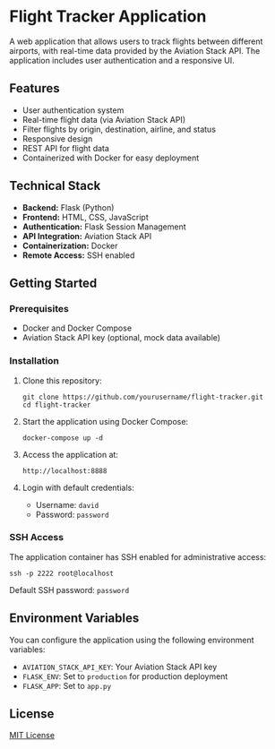 # Flight Tracker Application

A web application that allows users to track flights between different airports, with real-time data provided by the Aviation Stack API. The application includes user authentication and a responsive UI.

## Features

- User authentication system
- Real-time flight data (via Aviation Stack API)
- Filter flights by origin, destination, airline, and status
- Responsive design
- REST API for flight data
- Containerized with Docker for easy deployment

## Technical Stack

- **Backend:** Flask (Python)
- **Frontend:** HTML, CSS, JavaScript
- **Authentication:** Flask Session Management
- **API Integration:** Aviation Stack API
- **Containerization:** Docker
- **Remote Access:** SSH enabled

## Getting Started

### Prerequisites

- Docker and Docker Compose
- Aviation Stack API key (optional, mock data available)

### Installation

1. Clone this repository:
   ```
   git clone https://github.com/yourusername/flight-tracker.git
   cd flight-tracker
   ```

2. Start the application using Docker Compose:
   ```
   docker-compose up -d
   ```

3. Access the application at:
   ```
   http://localhost:8888
   ```

4. Login with default credentials:
   - Username: `david`
   - Password: `password`

### SSH Access

The application container has SSH enabled for administrative access:

```
ssh -p 2222 root@localhost
```

Default SSH password: `password`

## Environment Variables

You can configure the application using the following environment variables:

- `AVIATION_STACK_API_KEY`: Your Aviation Stack API key
- `FLASK_ENV`: Set to `production` for production deployment
- `FLASK_APP`: Set to `app.py`

## License

[MIT License](LICENSE)
